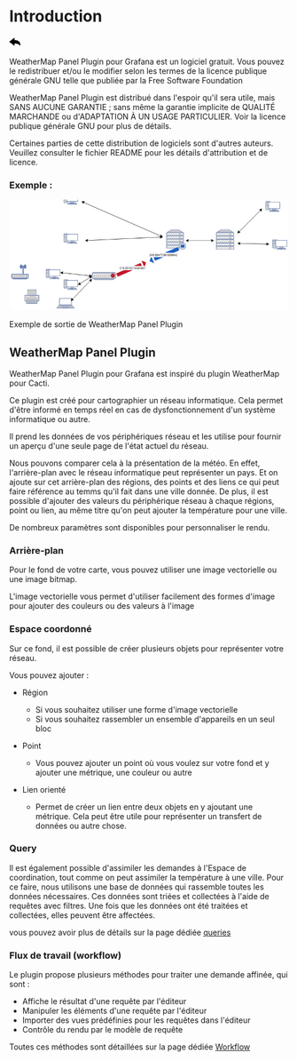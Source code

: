 # Introduction

[![](../../screenshots/other/Go-back.png)](../../README-fr.md)

WeatherMap Panel Plugin pour Grafana est un logiciel gratuit. Vous pouvez le redistribuer et/ou le modifier selon les termes de la licence publique générale GNU telle que publiée par la Free Software Foundation

WeatherMap Panel Plugin est distribué dans l'espoir qu'il sera utile, mais SANS AUCUNE GARANTIE ; sans même la garantie implicite de QUALITÉ MARCHANDE ou d'ADAPTATION À UN USAGE PARTICULIER. Voir la licence publique générale GNU pour plus de détails.

Certaines parties de cette distribution de logiciels sont d'autres auteurs. Veuillez consulter le fichier README pour les détails d'attribution et de licence.

### Exemple :

![exemple](../../screenshots/init/exemple.png)

Exemple de sortie de WeatherMap Panel Plugin

## WeatherMap Panel Plugin

WeatherMap Panel Plugin pour Grafana est inspiré du plugin WeatherMap pour Cacti.

Ce plugin est créé pour cartographier un réseau informatique. Cela permet d'être informé en temps réel en cas de dysfonctionnement d'un système informatique ou autre.

Il prend les données de vos périphériques réseau et les utilise pour fournir un aperçu d'une seule page de l'état actuel du réseau.

Nous pouvons comparer cela à la présentation de la météo.
En effet, l'arrière-plan avec le réseau informatique peut représenter un pays. Et on ajoute sur cet arrière-plan des régions, des points et des liens ce qui peut faire référence au temms qu'il fait dans une ville donnée.
De plus, il est possible d'ajouter des valeurs du périphérique réseau à chaque régions, point ou lien, au même titre qu'on peut ajouter la température pour une ville.

De nombreux paramètres sont disponibles pour personnaliser le rendu.

### Arrière-plan

Pour le fond de votre carte, vous pouvez utiliser une image vectorielle ou une image bitmap.

L'image vectorielle vous permet d'utiliser facilement des formes d'image pour ajouter des couleurs ou des valeurs à l'image

### Espace coordonné

Sur ce fond, il est possible de créer plusieurs objets pour représenter votre réseau.

Vous pouvez ajouter :

- Région

  - Si vous souhaitez utiliser une forme d'image vectorielle
  - Si vous souhaitez rassembler un ensemble d'appareils en un seul bloc

- Point

  - Vous pouvez ajouter un point où vous voulez sur votre fond et y ajouter une métrique, une couleur ou autre

- Lien orienté
  - Permet de créer un lien entre deux objets en y ajoutant une métrique. Cela peut être utile pour représenter un transfert de données ou autre chose.

### Query

Il est également possible d'assimiler les demandes à l'Espace de coordination, tout comme on peut assimiler la température à une ville.
Pour ce faire, nous utilisons une base de données qui rassemble toutes les données nécessaires. Ces données sont triées et collectées à l'aide de requêtes avec filtres.
Une fois que les données ont été traitées et collectées, elles peuvent être affectées.

vous pouvez avoir plus de détails sur la page dédiée [queries](../queries/queries.md)

### Flux de travail (workflow)

Le plugin propose plusieurs méthodes pour traiter une demande affinée, qui sont : 

 - Affiche le résultat d'une requête par l'éditeur 
 - Manipuler les éléments d'une requête par l'éditeur
 - Importer des vues prédéfinies pour les requêtes dans l'éditeur
 - Contrôle du rendu par le modèle de requête

Toutes ces méthodes sont détaillées sur la page dédiée [Workflow](workflow.md)
